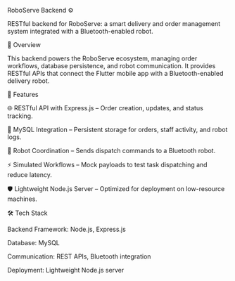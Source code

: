RoboServe Backend ⚙️

RESTful backend for RoboServe: a smart delivery and order management system integrated with a Bluetooth-enabled robot.

📌 Overview

This backend powers the RoboServe ecosystem, managing order workflows, database persistence, and robot communication. It provides RESTful APIs that connect the Flutter mobile app with a Bluetooth-enabled delivery robot.

🚀 Features

🌐 RESTful API with Express.js – Order creation, updates, and status tracking.

💾 MySQL Integration – Persistent storage for orders, staff activity, and robot logs.

🤖 Robot Coordination – Sends dispatch commands to a Bluetooth robot.

⚡ Simulated Workflows – Mock payloads to test task dispatching and reduce latency.

🛡️ Lightweight Node.js Server – Optimized for deployment on low-resource machines.

🛠️ Tech Stack

Backend Framework: Node.js, Express.js

Database: MySQL

Communication: REST APIs, Bluetooth integration

Deployment: Lightweight Node.js server
